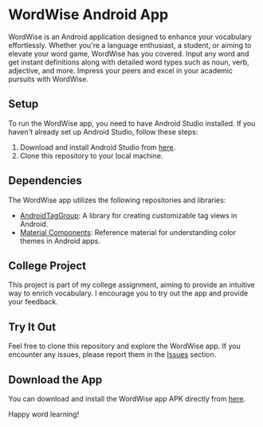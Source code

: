 # WordWise Android App

WordWise is an Android application designed to enhance your vocabulary effortlessly. Whether you're a language enthusiast, a student, or aiming to elevate your word game, WordWise has you covered. Input any word and get instant definitions along with detailed word types such as noun, verb, adjective, and more. Impress your peers and excel in your academic pursuits with WordWise.

## Setup

To run the WordWise app, you need to have Android Studio installed. If you haven't already set up Android Studio, follow these steps:

1. Download and install Android Studio from [here](https://developer.android.com/studio).
2. Clone this repository to your local machine.

## Dependencies

The WordWise app utilizes the following repositories and libraries:

- [AndroidTagGroup](https://github.com/2dxgujun/AndroidTagGroup.git): A library for creating customizable tag views in Android.
- [Material Components](https://github.com/material-components/material-components-android/blob/f2ccc116ea2ada7bcb48ce7388a6c927497b25f3/docs/theming/Color.md): Reference material for understanding color themes in Android apps.

## College Project

This project is part of my college assignment, aiming to provide an intuitive way to enrich vocabulary. I encourage you to try out the app and provide your feedback.

## Try It Out

Feel free to clone this repository and explore the WordWise app. If you encounter any issues, please report them in the [Issues](https://github.com/dipsambhavani/WordWise/issues) section.


## Download the App

You can download and install the WordWise app APK directly from [here](https://drive.google.com/uc?export=download&id=1gLhP1-XAEO_pazC46saIVlUTCFudgch1).

Happy word learning!
